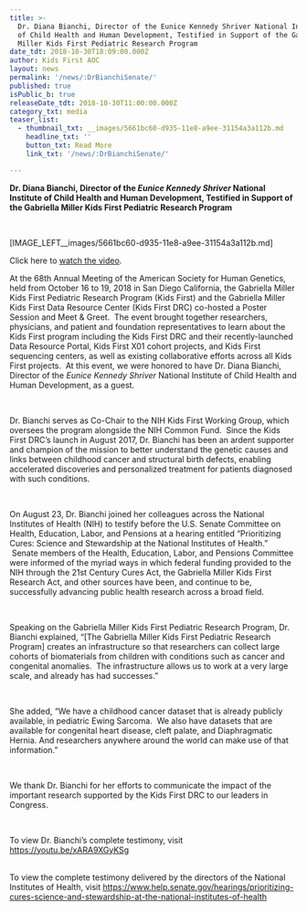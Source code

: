 ```yaml
---
title: >-
  Dr. Diana Bianchi, Director of the Eunice Kennedy Shriver National Institute
  of Child Health and Human Development, Testified in Support of the Gabriella
  Miller Kids First Pediatric Research Program
date_tdt: 2018-10-30T18:09:00.000Z
author: Kids First AOC
layout: news
permalink: '/news/:DrBianchiSenate/'
published: true
isPublic_b: true
releaseDate_tdt: 2018-10-30T11:00:00.000Z
category_txt: media
teaser_list:
  - thumbnail_txt: __images/5661bc60-d935-11e8-a9ee-31154a3a112b.md
    headline_txt: ''
    button_txt: Read More
    link_txt: '/news/:DrBianchiSenate/'

---
```







<p><strong>Dr. Diana Bianchi, Director of the </strong><strong><em>Eunice Kennedy Shriver</em></strong><strong> National Institute of Child Health and Human Development, Testified in Support of the Gabriella Miller Kids First Pediatric Research Program</strong></p>
<p>&nbsp;</p>

[IMAGE_LEFT__images/5661bc60-d935-11e8-a9ee-31154a3a112b.md] 

Click here to  <a href="https://www.youtube.com/watch?v=xARA9XGyKSg">watch the video</a>. 

<p><span style="font-weight: 400;">At the 68</span><span style="font-weight: 400;">th</span><span style="font-weight: 400;"> Annual Meeting of the American Society for Human Genetics, held from October 16 to 19, 2018 in San Diego California, the Gabriella Miller Kids First Pediatric Research Program (Kids First) and the Gabriella Miller Kids First Data Resource Center (Kids First DRC) co-hosted a Poster Session and Meet &amp; Greet. &nbsp;The event brought together researchers, physicians, and patient and foundation representatives to learn about the Kids First program including the Kids First DRC and their recently-launched Data Resource Portal, Kids First X01 cohort projects, and Kids First sequencing centers, as well as existing collaborative efforts across all Kids First projects. &nbsp;At this event, we were honored to have Dr. Diana Bianchi, Director of the </span><em><span style="font-weight: 400;">Eunice Kennedy Shriver </span></em><span style="font-weight: 400;">National Institute of Child Health and Human Development, as a guest. &nbsp;</span></p>
<p>&nbsp;</p>
<p><span style="font-weight: 400;">Dr. Bianchi serves as Co-Chair to the NIH Kids First Working Group, which oversees the program alongside the NIH Common Fund. &nbsp;Since the Kids First DRC&rsquo;s launch in August 2017, Dr. Bianchi has been an ardent supporter and champion of the mission to better understand the genetic causes and links between childhood cancer and structural birth defects, enabling accelerated discoveries and personalized treatment for patients diagnosed with such conditions.</span></p>
<p>&nbsp;</p>
<p><span style="font-weight: 400;">On August 23, Dr. Bianchi joined her colleagues across the National Institutes of Health (NIH) to testify before the U.S. Senate Committee on Health, Education, Labor, and Pensions at a hearing entitled &ldquo;Prioritizing Cures: Science and Stewardship at the National Institutes of Health.&rdquo; &nbsp;Senate members of the Health, Education, Labor, and Pensions Committee were informed of the myriad ways in which federal funding provided to the NIH through the 21</span><span style="font-weight: 400;">st</span><span style="font-weight: 400;"> Century Cures Act, the Gabriella Miller Kids First Research Act, and other sources have been, and continue to be, successfully advancing public health research across a broad field.</span></p>
<p>&nbsp;</p>
<p><span style="font-weight: 400;">Speaking on the Gabriella Miller Kids First Pediatric Research Program, Dr. Bianchi explained, &ldquo;[The Gabriella Miller Kids First Pediatric Research Program] creates an infrastructure so that researchers can collect large cohorts of biomaterials from children with conditions such as cancer and congenital anomalies. &nbsp;The infrastructure allows us to work at a very large scale, and already has had successes.&rdquo;</span></p>
<p>&nbsp;</p>
<p><span style="font-weight: 400;">She added, &ldquo;We have a childhood cancer dataset that is already publicly available, in pediatric Ewing Sarcoma. &nbsp;We also have datasets that are available for congenital heart disease, cleft palate, and Diaphragmatic Hernia. And researchers anywhere around the world can make use of that information.&rdquo;</span></p>
<p>&nbsp;</p>
<p><span style="font-weight: 400;">We thank Dr. Bianchi for her efforts to communicate the impact of the important research supported by the Kids First DRC to our leaders in Congress.</span></p>
<p>&nbsp;</p>
<p><span style="font-weight: 400;">To view Dr. Bianchi&rsquo;s complete testimony, visit </span><a href="https://youtu.be/xARA9XGyKSg"><span style="font-weight: 400;">https://youtu.be/xARA9XGyKSg</span></a></p>
<p><br /><span style="font-weight: 400;">To view the complete testimony delivered by the directors of the National Institutes of Health, visit </span><a href="https://www.help.senate.gov/hearings/prioritizing-cures-science-and-stewardship-at-the-national-institutes-of-health"><span style="font-weight: 400;">https://www.help.senate.gov/hearings/prioritizing-cures-science-and-stewardship-at-the-national-institutes-of-health</span></a> </p>

